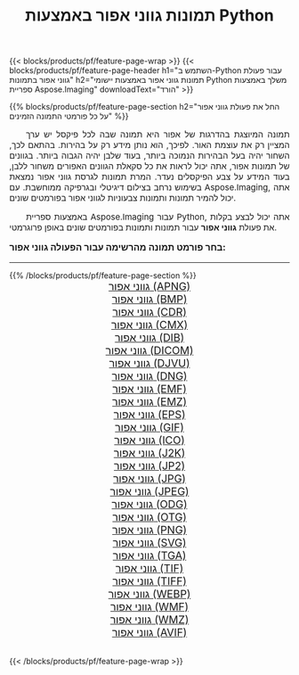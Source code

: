 ﻿---
title: תמונות גווני אפור באמצעות Python 
weight: 3920
url: /he/python-net/grayscale/ 
lang: he
langdirlevel: 2
locales: zh-hans,ja,it,ru,de,es,fr,nl,id,lt,pl,pt,vi,tr,ko,zh-hant,ar,hi,th,sv,cs,uk,he
description: החלת ספריית Aspose.Imaging על תמונות ותמונות של גווני אפור באמצעות יישומי Python וממשקי API משלך של שרת.
---

{{< blocks/products/pf/feature-page-wrap >}}
{{< blocks/products/pf/feature-page-header h1="השתמש ב-Python עבור פעולת גווני אפור בתמונות" h2="תמונות גווני אפור באמצעות יישומי Python משלך באמצעות ספריית Aspose.Imaging" downloadText="הורד" >}}


{{% blocks/products/pf/feature-page-section  h2="החל את פעולת גווני אפור על כל פורמטי התמונה הזמינים" %}}
<p align="justify" style="text-indent:2em;font-size:15px;">
תמונה המיוצגת בהדרגות של אפור היא תמונה שבה לכל פיקסל יש ערך המציין רק את עוצמת האור. לפיכך, הוא נותן מידע רק על בהירות. בהתאם לכך, השחור יהיה בעל הבהירות הנמוכה ביותר, בעוד שלבן יהיה הגבוה ביותר. בגוונים של תמונות אפור, אתה יכול לראות את כל סקאלת הגוונים האפורים משחור ללבן, בעוד המידע על צבע הפיקסלים נעדר. המרת תמונות לגרסת גווני אפור נמצאת בשימוש נרחב בצילום דיגיטלי ובגרפיקה ממוחשבת. עם Aspose.Imaging, אתה יכול להמיר תמונות ותמונות צבעוניות לגווני אפור בפורמטים שונים.
</p>
<p align="justify" style="text-indent:2em;font-size:15px;">
באמצעות ספריית Aspose.Imaging עבור Python, אתה יכול לבצע בקלות את פעולת <b>גווני אפור</b> עבור תמונות ותמונות בפורמטים שונים באופן פרוגרמטי.
</p>
<h3 style="margin-top:16px;">
בחר פורמט תמונה מהרשימה עבור הפעולה גווני אפור:
</h3>
<hr/>
{{% /blocks/products/pf/feature-page-section %}}
<div class="container-fluid productfamilypage bg-gray">
    <div class="convertypes bg-gray agp-content section">
        <div class="container">
		<div class="row other-converters" style="gap: 10px;font-size: 19px;text-align:center;">
		    <div class='col-md-3 other-converter remove-lp remove-rp'><a href="/imaging/he/python-net/grayscale/apng/" style="padding:15px;">גווני אפור (APNG)</a></div><div class='col-md-3 other-converter remove-lp remove-rp'><a href="/imaging/he/python-net/grayscale/bmp/" style="padding:15px;">גווני אפור (BMP)</a></div><div class='col-md-3 other-converter remove-lp remove-rp'><a href="/imaging/he/python-net/grayscale/cdr/" style="padding:15px;">גווני אפור (CDR)</a></div><div class='col-md-3 other-converter remove-lp remove-rp'><a href="/imaging/he/python-net/grayscale/cmx/" style="padding:15px;">גווני אפור (CMX)</a></div><div class='col-md-3 other-converter remove-lp remove-rp'><a href="/imaging/he/python-net/grayscale/dib/" style="padding:15px;">גווני אפור (DIB)</a></div><div class='col-md-3 other-converter remove-lp remove-rp'><a href="/imaging/he/python-net/grayscale/dicom/" style="padding:15px;">גווני אפור (DICOM)</a></div><div class='col-md-3 other-converter remove-lp remove-rp'><a href="/imaging/he/python-net/grayscale/djvu/" style="padding:15px;">גווני אפור (DJVU)</a></div><div class='col-md-3 other-converter remove-lp remove-rp'><a href="/imaging/he/python-net/grayscale/dng/" style="padding:15px;">גווני אפור (DNG)</a></div><div class='col-md-3 other-converter remove-lp remove-rp'><a href="/imaging/he/python-net/grayscale/emf/" style="padding:15px;">גווני אפור (EMF)</a></div><div class='col-md-3 other-converter remove-lp remove-rp'><a href="/imaging/he/python-net/grayscale/emz/" style="padding:15px;">גווני אפור (EMZ)</a></div><div class='col-md-3 other-converter remove-lp remove-rp'><a href="/imaging/he/python-net/grayscale/eps/" style="padding:15px;">גווני אפור (EPS)</a></div><div class='col-md-3 other-converter remove-lp remove-rp'><a href="/imaging/he/python-net/grayscale/gif/" style="padding:15px;">גווני אפור (GIF)</a></div><div class='col-md-3 other-converter remove-lp remove-rp'><a href="/imaging/he/python-net/grayscale/ico/" style="padding:15px;">גווני אפור (ICO)</a></div><div class='col-md-3 other-converter remove-lp remove-rp'><a href="/imaging/he/python-net/grayscale/j2k/" style="padding:15px;">גווני אפור (J2K)</a></div><div class='col-md-3 other-converter remove-lp remove-rp'><a href="/imaging/he/python-net/grayscale/jp2/" style="padding:15px;">גווני אפור (JP2)</a></div><div class='col-md-3 other-converter remove-lp remove-rp'><a href="/imaging/he/python-net/grayscale/jpg/" style="padding:15px;">גווני אפור (JPG)</a></div><div class='col-md-3 other-converter remove-lp remove-rp'><a href="/imaging/he/python-net/grayscale/jpeg/" style="padding:15px;">גווני אפור (JPEG)</a></div><div class='col-md-3 other-converter remove-lp remove-rp'><a href="/imaging/he/python-net/grayscale/odg/" style="padding:15px;">גווני אפור (ODG)</a></div><div class='col-md-3 other-converter remove-lp remove-rp'><a href="/imaging/he/python-net/grayscale/otg/" style="padding:15px;">גווני אפור (OTG)</a></div><div class='col-md-3 other-converter remove-lp remove-rp'><a href="/imaging/he/python-net/grayscale/png/" style="padding:15px;">גווני אפור (PNG)</a></div><div class='col-md-3 other-converter remove-lp remove-rp'><a href="/imaging/he/python-net/grayscale/svg/" style="padding:15px;">גווני אפור (SVG)</a></div><div class='col-md-3 other-converter remove-lp remove-rp'><a href="/imaging/he/python-net/grayscale/tga/" style="padding:15px;">גווני אפור (TGA)</a></div><div class='col-md-3 other-converter remove-lp remove-rp'><a href="/imaging/he/python-net/grayscale/tif/" style="padding:15px;">גווני אפור (TIF)</a></div><div class='col-md-3 other-converter remove-lp remove-rp'><a href="/imaging/he/python-net/grayscale/tiff/" style="padding:15px;">גווני אפור (TIFF)</a></div><div class='col-md-3 other-converter remove-lp remove-rp'><a href="/imaging/he/python-net/grayscale/webp/" style="padding:15px;">גווני אפור (WEBP)</a></div><div class='col-md-3 other-converter remove-lp remove-rp'><a href="/imaging/he/python-net/grayscale/wmf/" style="padding:15px;">גווני אפור (WMF)</a></div><div class='col-md-3 other-converter remove-lp remove-rp'><a href="/imaging/he/python-net/grayscale/wmz/" style="padding:15px;">גווני אפור (WMZ)</a></div><div class='col-md-3 other-converter remove-lp remove-rp'><a href="/imaging/he/python-net/grayscale/avif/" style="padding:15px;">גווני אפור (AVIF)</a></div>
                </div>
        </div>
    </div>
</div>
<br/>

{{< /blocks/products/pf/feature-page-wrap >}}
